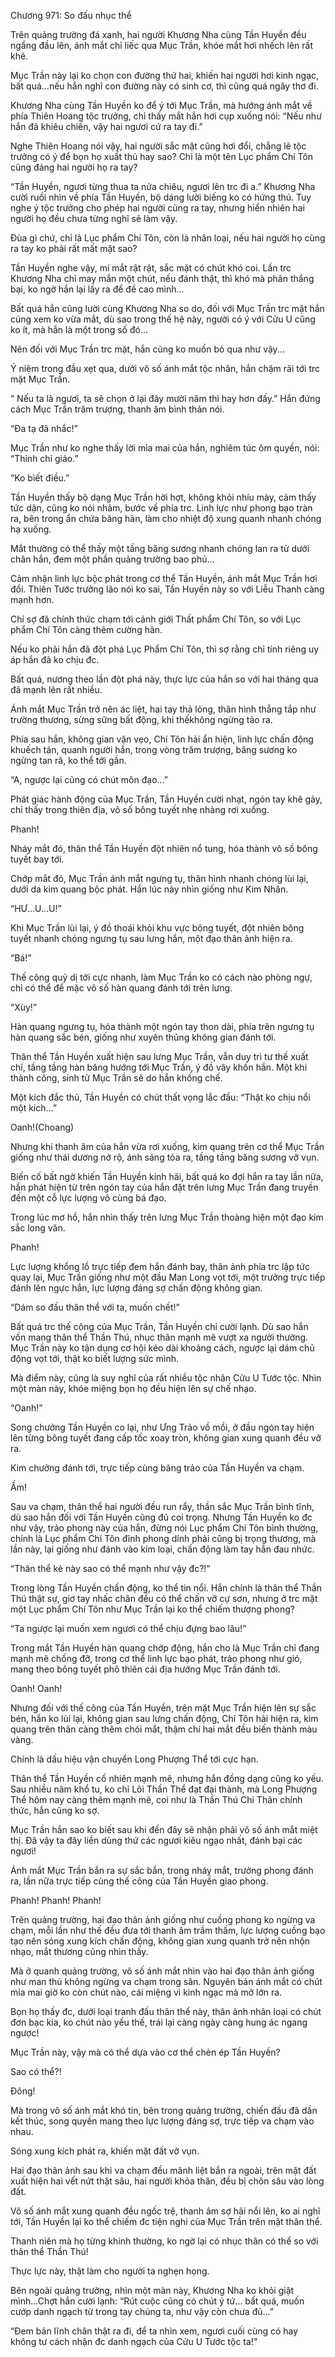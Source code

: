 




Chương 971: So đấu nhục thể


Trên quảng trường đá xanh, hai người Khương Nha cùng Tần Huyền đều ngẩng đầu lên, ánh mắt chỉ liếc qua Mục Trần, khóe mắt hơi nhếch lên rất khẽ.

Mục Trần này lại ko chọn con đường thứ hai, khiến hai người hơi kinh ngạc, bất quá...nếu hắn nghĩ con đường này có sinh cơ, thì cũng quá ngây thơ đi.

Khương Nha cùng Tần Huyền ko để ý tới Mục Trần, mà hướng ánh mắt về phía Thiên Hoang tộc trưởng, chỉ thấy mắt hắn hơi cụp xuống nói: “Nếu như hắn đã khiêu chiến, vậy hai ngươi cứ ra tay đi.”

Nghe Thiên Hoang nói vậy, hai người sắc mặt cũng hơi đổi, chẳng lẽ tộc trưởng có ý để bọn họ xuất thủ hay sao? Chỉ là một tên Lục phẩm Chí Tôn cũng đáng hai người họ ra tay?

“Tần Huyền, ngươi từng thua ta nửa chiêu, ngươi lên trc đi a.” Khương Nha cười ruồi nhìn về phía Tần Huyền, bộ dáng lười biếng ko có hứng thú. Tuy nghe ý tộc trưởng cho phép hai người cùng ra tay, nhưng hiển nhiên hai người họ đều chưa từng nghĩ sẽ làm vậy.

Đùa gì chứ, chỉ là Lục phẩm Chí Tôn, còn là nhân loại, nếu hai người họ cùng ra tay ko phải rất mất mặt sao?

Tần Huyền nghe vậy, mí mắt rật rật, sắc mặt có chút khó coi. Lần trc Khương Nha chỉ may mắn một chút, nếu đánh thật, thì khó mà phân thắng bại, ko ngờ hắn lại lấy ra để đề cao mình...

Bất quá hắn cũng lười cùng Khương Nha so do, đối với Mục Trần trc mặt hắn cũng xem ko vừa mắt, dù sao trong thế hệ này, người có ý với Cửu U cũng ko ít, mà hắn là một trong số đó...

Nên đối với Mục Trần trc mặt, hắn cũng ko muốn bỏ qua như vậy...

Ý niệm trong đầu xẹt qua, dưới vô số ánh mắt tộc nhân, hắn chậm rãi tới trc mặt Mục Trần.

“ Nếu ta là ngươi, ta sẽ chọn ở lại đây mười năm thì hay hơn đấy.” Hắn đứng cách Mục Trần trăm trượng, thanh âm bình thản nói.

“Đa tạ đã nhắc!”

Mục Trần như ko nghe thấy lời mỉa mai của hắn, nghiêm túc ôm quyền, nói: “Thỉnh chỉ giáo.”

“Ko biết điều.”

Tần Huyền thấy bộ dạng Mục Trần hời hợt, không khỏi nhíu mày, cảm thấy tức dận, cũng ko nói nhảm, bước về phía trc. Linh lực như phong bạo tràn ra, bên trong ẩn chứa băng hàn, làm cho nhiệt độ xung quanh nhanh chóng hạ xuống.

Mắt thường có thể thấy một tầng băng sương nhanh chóng lan ra từ dưới chân hắn, đem một phần quảng trường bao phủ...

Cảm nhận linh lực bộc phát trong cơ thể Tần Huyền, ánh mắt Mục Trần hơi đổi. Thiên Tước trưởng lão nói ko sai, Tần Huyền này so với Liễu Thanh càng mạnh hơn.

Chỉ sợ đã chính thức chạm tới cảnh giới Thất phẩm Chí Tôn, so với Lục phẩm Chí Tôn càng thêm cường hãn.

Nếu ko phải hắn đã đột phá Lục Phẩm Chí Tôn, thì sợ rằng chỉ tính riêng uy áp hắn đã ko chịu đc.

Bất quá, nương theo lần đột phá này, thực lực của hắn so với hai tháng qua đã mạnh lên rất nhiều.

Ánh mắt Mục Trần trở nên ác liệt, hai tay thả lỏng, thân hình thẳng tắp như trường thương, sừng sững bất động, khi thếkhông ngừng tảo ra.

Phía sau hắn, không gian vặn vẹo, Chí Tôn hải ẩn hiện, linh lực chấn động khuếch tán, quanh người hắn, trong vòng trăm trượng, băng sương ko ngừng tan rã, ko thể tới gần.

“A, ngược lại cũng có chút môn đạo...”

Phát giác hành động của Mục Trần, Tần Huyền cười nhạt, ngón tay khẽ gảy, chỉ thấy trong thiên địa, vô số bông tuyết nhẹ nhàng rơi xuống.

Phanh!

Nháy mắt đó, thân thể Tần Huyền đột nhiên nổ tung, hóa thành vô số bông tuyết bay tới.

Chớp mắt đó, Mục Trần ánh mắt ngưng tụ, thân hình nhanh chóng lùi lại, dưới da kim quang bộc phát. Hắn lúc này nhìn giống như Kim Nhân.

“HƯ...U...U!”

Khi Mục Trần lùi lại, ý đồ thoái khỏi khu vực bông tuyết, đột nhiên bông tuyết nhanh chóng ngưng tụ sau lưng hắn, một đạo thân ảnh hiện ra.

“Bá!”

Thế công quỷ dị tới cực nhanh, làm Mục Trần ko có cách nào phòng ngự, chỉ có thể để mặc vô số hàn quang đánh tới trên lưng.

“Xùy!”

Hàn quang ngưng tụ, hóa thành một ngón tay thon dài, phía trên ngưng tụ hàn quang sắc bén, giống như xuyên thủng không gian đánh tới.

Thân thể Tần Huyền xuất hiện sau lưng Mục Trần, vẫn duy trì tư thế xuất chỉ, tầng tầng hàn băng hướng tới Mục Trần, ý đồ vây khốn hắn. Một khi thành công, sinh tử Mục Trần sẽ do hắn khống chế.

Một kích đắc thủ, Tần Huyền có chút thất vọng lắc đầu: “Thật ko chịu nổi một kích...”

Oanh!(Choang)

Nhưng khi thanh âm của hắn vừa rơi xuống, kim quang trên cơ thể Mục Trần giống như thái dương nở rộ, ánh sáng tỏa ra, tầng tầng băng sương vỡ vụn.

Biến cố bất ngờ khiến Tần Huyền kinh hãi, bất quá ko đợi hắn ra tay lần nữa, hắn phát hiện từ trên ngón tay của hắn đặt trên lưng Mục Trần đang truyền đến một cỗ lực lượng vô cùng bá đạo.

Trong lúc mơ hồ, hắn nhìn thấy trên lưng Mục Trần thoàng hiện một đạo kim sắc long văn.

Phanh!

Lực lượng khổng lồ trực tiếp đem hắn đánh bay, thân ảnh phía trc lập tức quay lại, Mục Trần giống như một đầu Man Long vọt tới, một trưởng trực tiếp đánh lên ngực hắn, lực lượng đáng sợ chấn động không gian.

“Dám so đấu thân thể với ta, muốn chết!”

Bất quá trc thế công của Mục Trần, Tần Huyền chỉ cười lạnh. Dù sao hắn vốn mang thân thể Thần Thú, nhục thân mạnh mẽ vượt xa người thường. Mục Trần này ko tận dụng cơ hội kéo dài khoảng cách, ngược lại dám chủ động vọt tới, thật ko biết lượng sức mình.

Mà điểm này, cũng là suy nghĩ của rất nhiều tộc nhân Cửu U Tước tộc. Nhìn một màn này, khóe miệng bọn họ đều hiện lên sự chế nhạo.

“Oanh!”

Song chưởng Tần Huyền co lại, như Ưng Trảo vồ mồi, ở đầu ngón tay hiện lên từng bông tuyết đang cấp tốc xoay tròn, không gian xung quanh đều vỡ ra.

Kim chưởng đánh tới, trực tiếp cùng băng trảo của Tần Huyền va chạm.

Ầm!

Sau va chạm, thân thể hai người đều run rẩy, thần sắc Mục Trần bình tĩnh, dù sao hắn đối với Tần Huyền cũng đủ coi trọng. Nhưng Tần Huyền ko đc như vậy, trảo phong này của hắn, đừng nói Lục phẩm Chí Tôn bình thường, chính là Lục phẩm Chí Tôn đỉnh phong dính phải cũng bị trọng thương, mà lần này, lại giống như đánh vào kim loại, chấn động làm tay hắn đau nhức.

“Thân thể kẻ này sao có thể mạnh như vậy đc?!”

Trong lòng Tần Huyền chấn động, ko thể tin nổi. Hắn chính là thân thể Thần Thú thật sự, giơ tay nhấc chân đều có thể chấn vỡ cự sơn, nhưng ở trc mặt một Lục phẩm Chí Tôn như Mục Trần lại ko thể chiếm thượng phong?

“Ta ngược lại muốn xem ngươi có thể chịu đựng bao lâu!”

Trong mắt Tần Huyền hàn quang chớp động, hắn cho là Mục Trần chỉ đang mạnh mẽ chống đỡ, trong cơ thể linh lực bạo phát, trảo phong như gió, mang theo bông tuyết phô thiên cái địa hướng Mục Trần đánh tới.

Oanh! Oanh!

Nhưng đối với thế công của Tần Huyền, trên mặt Mục Trần hiện lên sự sắc bén, hắn ko lùi lại, không gian sau lưng chấn động, Chí Tôn hải hiện ra, kim quang trên thân càng thêm chói mắt, thậm chí hai mắt đều biến thành màu vàng.

Chính là dấu hiệu vận chuyển Long Phượng Thể tới cực hạn.

Thân thể Tần Huyền cố nhiên mạnh mẽ, nhưng hắn đồng dạng cũng ko yếu. Sau nhiều năm khổ tu, ko chỉ Lôi Thần Thể đạt đại thành, mà Long Phượng Thể hôm nay càng thêm mạnh mẽ, coi như là Thần Thú Chi Thân chính thức, hắn cũng ko sợ.

Mục Trần hắn sao ko biết sau khi đến đây sẽ nhận phải vô số ánh mắt miệt thị. Đã vậy ta đây liền dùng thứ các ngươi kiêu ngạo nhất, đánh bại các ngươi!

Ánh mắt Mục Trần bắn ra sự sắc bắn, trong nháy mắt, trưởng phong đánh ra, lần nữa trực tiếp cùng thế công của Tần Huyền giao phong.

Phanh! Phanh! Phanh!

Trên quảng trường, hai đạo thân ảnh giống như cuồng phong ko ngừng va chạm, mỗi lần như thế đều đưa tới thanh âm trầm thấm, lực lượng cuồng bạo tạo nên sóng xung kích chấn động, không gian xung quanh trở nên nhộn nhạo, mắt thương cũng nhìn thấy.

Mà ở quanh quảng trường, vô số ánh mắt nhìn vào hai đạo thân ảnh giống như man thú không ngừng va chạm trong sân. Nguyên bản ánh mắt có chút mỉa mai giờ ko còn chút nào, cái miệng vì kinh ngạc mà mở lớn ra.

Bọn họ thấy đc, dưới loại tranh đấu thân thể này, thân ảnh nhân loại có chút đơn bạc kia, ko chút nào yếu thế, trái lại càng ngày càng hung ác ngang ngược!

Mục Trần này, vậy mà có thể dựa vào cơ thể chèn ép Tần Huyền?

Sao có thể?!

Đông!

Mà trong vô số ánh mắt khó tin, bên trong quảng trường, chiến đấu đã dần kết thúc, song quyền mang theo lực lượng đáng sợ, trực tiếp va chạm vào nhau.

Sóng xung kích phát ra, khiến mặt đất vỡ vụn.

Hai đạo thân ảnh sau khi va chạm đều mãnh liệt bắn ra ngoài, trên mặt đất xuất hiện hai vết nứt thật sâu, hai người khỏa thân, đều bị chôn sâu vào lòng đất.

Vô số ánh mắt xung quanh đều ngốc trệ, thanh âm sợ hãi nổi lên, ko ai nghĩ tới, Tần Huyền lại ko thể chiếm đc tiện nghi của Mục Trần trên mặt thân thể.

Thanh niên mà họ từng khinh thường, ko ngờ lại có nhục thân có thể so với thân thể Thần Thú!

Thực lực này, thật làm cho người ta nghẹn họng.

Bên ngoài quảng trường, nhìn một màn này, Khương Nha ko khỏi giật mình...Chợt hắn cười lạnh: “Rút cuộc cũng có chút ý tứ... bất quá, muốn cướp danh ngạch từ trong tay chúng ta, như vậy còn chưa đủ...”

“Đem bản lĩnh chân thật ra đi, để ta nhìn xem, ngươi cuối cùng có hay không tư cách nhận đc danh ngạch của Cửu U Tước tộc ta!”




